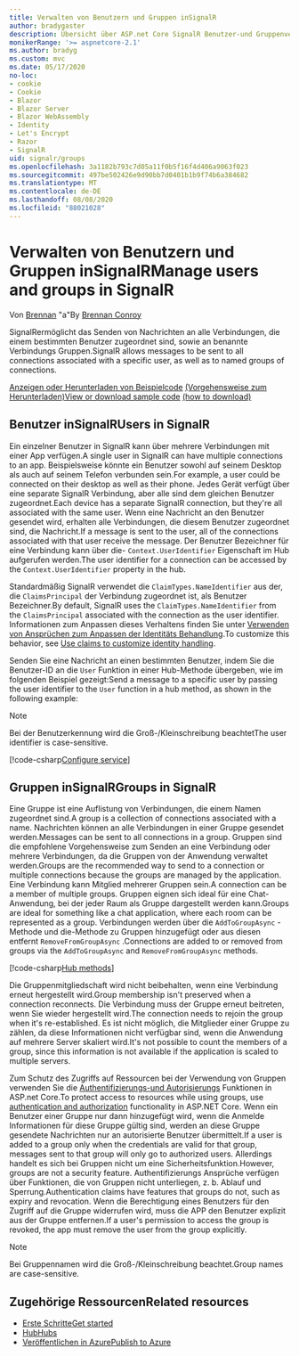```yaml
---
title: Verwalten von Benutzern und Gruppen inSignalR
author: bradygaster
description: Übersicht über ASP.net Core SignalR Benutzer-und Gruppenverwaltung.
monikerRange: '>= aspnetcore-2.1'
ms.author: bradyg
ms.custom: mvc
ms.date: 05/17/2020
no-loc:
- cookie
- Cookie
- Blazor
- Blazor Server
- Blazor WebAssembly
- Identity
- Let's Encrypt
- Razor
- SignalR
uid: signalr/groups
ms.openlocfilehash: 3a1182b793c7d05a11f0b5f16f4d406a9063f023
ms.sourcegitcommit: 497be502426e9d90bb7d0401b1b9f74b6a384682
ms.translationtype: MT
ms.contentlocale: de-DE
ms.lasthandoff: 08/08/2020
ms.locfileid: "88021028"
---
```

# <a name="manage-users-and-groups-in-no-locsignalr"></a><span data-ttu-id="fb784-103">Verwalten von Benutzern und Gruppen inSignalR</span><span class="sxs-lookup"><span data-stu-id="fb784-103">Manage users and groups in SignalR</span></span>

<span data-ttu-id="fb784-104">Von [Brennan](https://github.com/BrennanConroy) "a"</span><span class="sxs-lookup"><span data-stu-id="fb784-104">By [Brennan Conroy](https://github.com/BrennanConroy)</span></span>

<span data-ttu-id="fb784-105">SignalRermöglicht das Senden von Nachrichten an alle Verbindungen, die einem bestimmten Benutzer zugeordnet sind, sowie an benannte Verbindungs Gruppen.</span><span class="sxs-lookup"><span data-stu-id="fb784-105">SignalR allows messages to be sent to all connections associated with a specific user, as well as to named groups of connections.</span></span>

<span data-ttu-id="fb784-106">[Anzeigen oder Herunterladen von Beispielcode](https://github.com/dotnet/AspNetCore.Docs/tree/master/aspnetcore/signalr/groups/sample/) [(Vorgehensweise zum Herunterladen)](xref:index#how-to-download-a-sample)</span><span class="sxs-lookup"><span data-stu-id="fb784-106">[View or download sample code](https://github.com/dotnet/AspNetCore.Docs/tree/master/aspnetcore/signalr/groups/sample/) [(how to download)](xref:index#how-to-download-a-sample)</span></span>

## <a name="users-in-no-locsignalr"></a><span data-ttu-id="fb784-107">Benutzer inSignalR</span><span class="sxs-lookup"><span data-stu-id="fb784-107">Users in SignalR</span></span>

<span data-ttu-id="fb784-108">Ein einzelner Benutzer in SignalR kann über mehrere Verbindungen mit einer App verfügen.</span><span class="sxs-lookup"><span data-stu-id="fb784-108">A single user in SignalR can have multiple connections to an app.</span></span> <span data-ttu-id="fb784-109">Beispielsweise könnte ein Benutzer sowohl auf seinem Desktop als auch auf seinem Telefon verbunden sein.</span><span class="sxs-lookup"><span data-stu-id="fb784-109">For example, a user could be connected on their desktop as well as their phone.</span></span> <span data-ttu-id="fb784-110">Jedes Gerät verfügt über eine separate SignalR Verbindung, aber alle sind dem gleichen Benutzer zugeordnet.</span><span class="sxs-lookup"><span data-stu-id="fb784-110">Each device has a separate SignalR connection, but they're all associated with the same user.</span></span> <span data-ttu-id="fb784-111">Wenn eine Nachricht an den Benutzer gesendet wird, erhalten alle Verbindungen, die diesem Benutzer zugeordnet sind, die Nachricht.</span><span class="sxs-lookup"><span data-stu-id="fb784-111">If a message is sent to the user, all of the connections associated with that user receive the message.</span></span> <span data-ttu-id="fb784-112">Der Benutzer Bezeichner für eine Verbindung kann über die- `Context.UserIdentifier` Eigenschaft im Hub aufgerufen werden.</span><span class="sxs-lookup"><span data-stu-id="fb784-112">The user identifier for a connection can be accessed by the `Context.UserIdentifier` property in the hub.</span></span>

<span data-ttu-id="fb784-113">Standardmäßig SignalR verwendet die `ClaimTypes.NameIdentifier` aus der, die `ClaimsPrincipal` der Verbindung zugeordnet ist, als Benutzer Bezeichner.</span><span class="sxs-lookup"><span data-stu-id="fb784-113">By default, SignalR uses the `ClaimTypes.NameIdentifier` from the `ClaimsPrincipal` associated with the connection as the user identifier.</span></span> <span data-ttu-id="fb784-114">Informationen zum Anpassen dieses Verhaltens finden Sie unter [Verwenden von Ansprüchen zum Anpassen der Identitäts Behandlung](xref:signalr/authn-and-authz#use-claims-to-customize-identity-handling).</span><span class="sxs-lookup"><span data-stu-id="fb784-114">To customize this behavior, see [Use claims to customize identity handling](xref:signalr/authn-and-authz#use-claims-to-customize-identity-handling).</span></span>

<span data-ttu-id="fb784-115">Senden Sie eine Nachricht an einen bestimmten Benutzer, indem Sie die Benutzer-ID an die `User` Funktion in einer Hub-Methode übergeben, wie im folgenden Beispiel gezeigt:</span><span class="sxs-lookup"><span data-stu-id="fb784-115">Send a message to a specific user by passing the user identifier to the `User` function in a hub method, as shown in the following example:</span></span>

> [!NOTE]
> <span data-ttu-id="fb784-116">Bei der Benutzerkennung wird die Groß-/Kleinschreibung beachtet</span><span class="sxs-lookup"><span data-stu-id="fb784-116">The user identifier is case-sensitive.</span></span>

[!code-csharp[Configure service](groups/sample/Hubs/ChatHub.cs?range=29-32)]

## <a name="groups-in-no-locsignalr"></a><span data-ttu-id="fb784-117">Gruppen inSignalR</span><span class="sxs-lookup"><span data-stu-id="fb784-117">Groups in SignalR</span></span>

<span data-ttu-id="fb784-118">Eine Gruppe ist eine Auflistung von Verbindungen, die einem Namen zugeordnet sind.</span><span class="sxs-lookup"><span data-stu-id="fb784-118">A group is a collection of connections associated with a name.</span></span> <span data-ttu-id="fb784-119">Nachrichten können an alle Verbindungen in einer Gruppe gesendet werden.</span><span class="sxs-lookup"><span data-stu-id="fb784-119">Messages can be sent to all connections in a group.</span></span> <span data-ttu-id="fb784-120">Gruppen sind die empfohlene Vorgehensweise zum Senden an eine Verbindung oder mehrere Verbindungen, da die Gruppen von der Anwendung verwaltet werden.</span><span class="sxs-lookup"><span data-stu-id="fb784-120">Groups are the recommended way to send to a connection or multiple connections because the groups are managed by the application.</span></span> <span data-ttu-id="fb784-121">Eine Verbindung kann Mitglied mehrerer Gruppen sein.</span><span class="sxs-lookup"><span data-stu-id="fb784-121">A connection can be a member of multiple groups.</span></span> <span data-ttu-id="fb784-122">Gruppen eignen sich ideal für eine Chat-Anwendung, bei der jeder Raum als Gruppe dargestellt werden kann.</span><span class="sxs-lookup"><span data-stu-id="fb784-122">Groups are ideal for something like a chat application, where each room can be represented as a group.</span></span> <span data-ttu-id="fb784-123">Verbindungen werden über die `AddToGroupAsync` -Methode und die-Methode zu Gruppen hinzugefügt oder aus diesen entfernt `RemoveFromGroupAsync` .</span><span class="sxs-lookup"><span data-stu-id="fb784-123">Connections are added to or removed from groups via the `AddToGroupAsync` and `RemoveFromGroupAsync` methods.</span></span>

[!code-csharp[Hub methods](groups/sample/Hubs/ChatHub.cs?range=15-27)]

<span data-ttu-id="fb784-124">Die Gruppenmitgliedschaft wird nicht beibehalten, wenn eine Verbindung erneut hergestellt wird.</span><span class="sxs-lookup"><span data-stu-id="fb784-124">Group membership isn't preserved when a connection reconnects.</span></span> <span data-ttu-id="fb784-125">Die Verbindung muss der Gruppe erneut beitreten, wenn Sie wieder hergestellt wird.</span><span class="sxs-lookup"><span data-stu-id="fb784-125">The connection needs to rejoin the group when it's re-established.</span></span> <span data-ttu-id="fb784-126">Es ist nicht möglich, die Mitglieder einer Gruppe zu zählen, da diese Informationen nicht verfügbar sind, wenn die Anwendung auf mehrere Server skaliert wird.</span><span class="sxs-lookup"><span data-stu-id="fb784-126">It's not possible to count the members of a group, since this information is not available if the application is scaled to multiple servers.</span></span>

<span data-ttu-id="fb784-127">Zum Schutz des Zugriffs auf Ressourcen bei der Verwendung von Gruppen verwenden Sie die [Authentifizierungs-und Autorisierungs](xref:signalr/authn-and-authz) Funktionen in ASP.net Core.</span><span class="sxs-lookup"><span data-stu-id="fb784-127">To protect access to resources while using groups, use [authentication and authorization](xref:signalr/authn-and-authz) functionality in ASP.NET Core.</span></span> <span data-ttu-id="fb784-128">Wenn ein Benutzer einer Gruppe nur dann hinzugefügt wird, wenn die Anmelde Informationen für diese Gruppe gültig sind, werden an diese Gruppe gesendete Nachrichten nur an autorisierte Benutzer übermittelt.</span><span class="sxs-lookup"><span data-stu-id="fb784-128">If a user is added to a group only when the credentials are valid for that group, messages sent to that group will only go to authorized users.</span></span> <span data-ttu-id="fb784-129">Allerdings handelt es sich bei Gruppen nicht um eine Sicherheitsfunktion.</span><span class="sxs-lookup"><span data-stu-id="fb784-129">However, groups are not a security feature.</span></span> <span data-ttu-id="fb784-130">Authentifizierungs Ansprüche verfügen über Funktionen, die von Gruppen nicht unterliegen, z. b. Ablauf und Sperrung.</span><span class="sxs-lookup"><span data-stu-id="fb784-130">Authentication claims have features that groups do not, such as expiry and revocation.</span></span> <span data-ttu-id="fb784-131">Wenn die Berechtigung eines Benutzers für den Zugriff auf die Gruppe widerrufen wird, muss die APP den Benutzer explizit aus der Gruppe entfernen.</span><span class="sxs-lookup"><span data-stu-id="fb784-131">If a user's permission to access the group is revoked, the app must remove the user from the group explicitly.</span></span>

> [!NOTE]
> <span data-ttu-id="fb784-132">Bei Gruppennamen wird die Groß-/Kleinschreibung beachtet.</span><span class="sxs-lookup"><span data-stu-id="fb784-132">Group names are case-sensitive.</span></span>

## <a name="related-resources"></a><span data-ttu-id="fb784-133">Zugehörige Ressourcen</span><span class="sxs-lookup"><span data-stu-id="fb784-133">Related resources</span></span>

* [<span data-ttu-id="fb784-134">Erste Schritte</span><span class="sxs-lookup"><span data-stu-id="fb784-134">Get started</span></span>](xref:tutorials/signalr)
* [<span data-ttu-id="fb784-135">Hub</span><span class="sxs-lookup"><span data-stu-id="fb784-135">Hubs</span></span>](xref:signalr/hubs)
* [<span data-ttu-id="fb784-136">Veröffentlichen in Azure</span><span class="sxs-lookup"><span data-stu-id="fb784-136">Publish to Azure</span></span>](xref:signalr/publish-to-azure-web-app)
